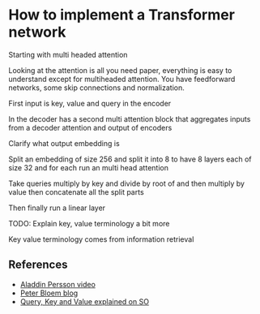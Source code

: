 # How to implement a Transformer network

Starting with multi headed attention

Looking at the attention is all you need paper, everything is easy to understand except for multiheaded attention. You have feedforward networks, some skip connections and normalization.

First input is key, value and query in the encoder

In the decoder has a second multi attention block that aggregates inputs from a decoder attention and output of encoders

Clarify what output embedding is

Split an embedding of size 256 and split it into 8 to have 8 layers each of size 32 and for each run an multi head attention

Take queries multiply by key and divide by root of and then multiply by value then concatenate all the split parts

Then finally run a linear layer

TODO: Explain key, value terminology a bit more

Key value terminology comes from information retrieval

## References
* [Aladdin Persson video](https://www.youtube.com/watch?v=U0s0f995w14&t=1755s)
* [Peter Bloem blog](http://peterbloem.nl/blog/transformers)
* [Query, Key and Value explained on SO](https://stats.stackexchange.com/a/424127)